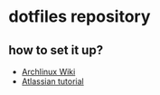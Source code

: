 # dotfiles repository 

## how to set it up?

- [Archlinux Wiki](https://wiki.archlinux.org/title/Dotfiles)
- [Atlassian tutorial](https://www.atlassian.com/git/tutorials/dotfiles)

